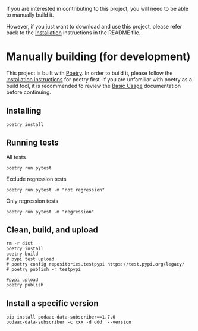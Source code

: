 If you are interested in contributing to this project, you will need to be able to manually build it.

However, if you just want to download and use this project, please refer back to the [Installation](./README.md#installation) instructions in the README file.

# Manually building (for development)

This project is built with [Poetry](https://python-poetry.org/). 
In order to build it, please follow the [installation instructions](https://python-poetry.org/docs/#installation) for poetry first. 
If you are unfamiliar with poetry as a build tool, it is recommended to review the [Basic Usage](https://python-poetry.org/docs/basic-usage/) documentation before continuing.

## Installing
```
poetry install
```

## Running tests
All tests
```
poetry run pytest
```

Exclude regression tests
```
poetry run pytest -m "not regression"
```

Only regression tests
```
poetry run pytest -m "regression"
```


## Clean, build, and upload
```
rm -r dist
poetry install
poetry build
# pypi test upload
# poetry config repositories.testpypi https://test.pypi.org/legacy/
# poetry publish -r testpypi

#pypi upload
poetry publish
```

## Install a specific version
```
pip install podaac-data-subscriber==1.7.0
podaac-data-subscriber -c xxx -d ddd  --version
```
